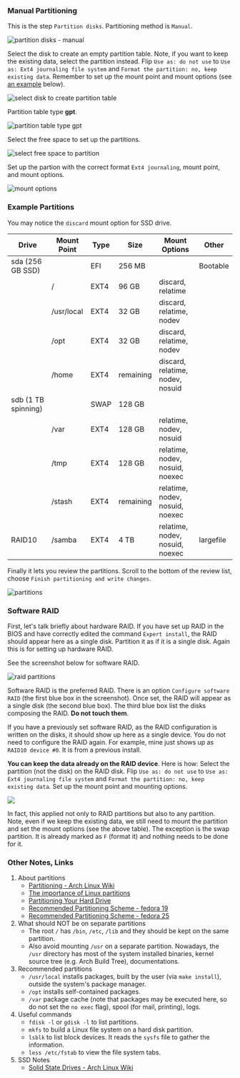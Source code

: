 ### Manual Partitioning

This is the step `Partition disks`. Partitioning method is `Manual`.

![](ss-manual.png "partition disks - manual")

Select the disk to create an empty partition table. Note, if you want to keep the existing data, select the partition instead. Flip `Use as: do not use` to `Use as: Ext4 journaling file system` and `Format the partition: no, keep existing data`. Remember to set up the mount point and mount options (see [an example](#example-partitions) below). 

![](ss-disk.png "select disk to create partition table")

Partition table type **gpt**.

![](ss-gpt.png "partition table type gpt")

Select the free space to set up the partitions.

![](ss-free-space.png "select free space to partition")

Set up the partion with the correct format `Ext4 journaling`, mount point, and mount options.

![](ss-mount-opts.jpg "mount options")

### Example Partitions

You may notice the `discard` mount option for SSD drive.

| Drive               | Mount Point | Type | Size      | Mount Options                    | Other     |
|---------------------|-------------|------|-----------|----------------------------------|-----------|
| sda (256 GB SSD)    |             | EFI  | 256 MB    |                                  | Bootable  |
|                     | /           | EXT4 | 96 GB     | discard, relatime                |           |
|                     | /usr/local  | EXT4 | 32 GB     | discard, relatime, nodev         |           |
|                     | /opt        | EXT4 | 32 GB     | discard, relatime, nodev         |           | 
|                     | /home       | EXT4 | remaining | discard, relatime, nodev, nosuid |           |
| sdb (1 TB spinning) |             | SWAP | 128 GB    |                                  |           |
|                     | /var        | EXT4 | 128 GB    | relatime, nodev, nosuid          |           |
|                     | /tmp        | EXT4 | 128 GB    | relatime, nodev, nosuid, noexec  |           |
|                     | /stash      | EXT4 | remaining | relatime, nodev, nosuid, noexec  |           |
| RAID10              | /samba      | EXT4 | 4 TB      | relatime, nodev, nosuid, noexec  | largefile |

Finally it lets you review the partitions. Scroll to the bottom of the review list, choose `Finish partitioning and write changes`.

![](ss-partitions.jpg "partitions")

### Software RAID

First, let's talk briefly about hardware RAID. If you have set up RAID in the BIOS and have correctly edited the command `Expert install`, the RAID should appear here as a single disk. Partition it as if it is a single disk. Again this is for setting up hardware RAID.

See the screenshot below for software RAID.

![](ss-raid.jpg "raid partitions")

Software RAID is the preferred RAID. There is an option `Configure software RAID` (the first blue box in the screenshot). Once set, the RAID will appear as a single disk (the second blue box). The third blue box list the disks composing the RAID. **Do not touch them**.

If you have a previously set software RAID, as the RAID configuration is written on the disks, it should show up here as a single device. You do not need to configure the RAID again. For example, mine just shows up as `RAID10 device #0`. It is from a previous install.

**You can keep the data already on the RAID device**. Here is how: Select the partition (not the disk) on the RAID disk. Flip `Use as: do not use` to `Use as: Ext4 journaling file system` and `Format the partition: no, keep existing data`. Set up the mount point and mounting options.

![](ss-mount-opts.jpg)

In fact, this applied not only to RAID partitions but also to any partition. Note, even if we keep the existing data, we still need to mount the partition and set the mount options (see the above table). The exception is the swap partition. It is already marked as `F` (format it) and nothing needs to be done for it.

### Other Notes, Links

1. About partitions
    * [Partitioning - Arch Linux Wiki](https://wiki.archlinux.org/index.php/Partitioning)
    * [The importance of Linux partitions](http://www.cyberciti.biz/tips/the-importance-of-linux-partitions.html)
    * [Partitioning Your Hard Drive](http://www.skorks.com/2009/08/partitioning-your-hard-drive-during-a-linux-install/)
    * [Recommended Partitioning Scheme - fedora 19](https://docs.fedoraproject.org/en-US/Fedora/19/html/Installation_Guide/s2-diskpartrecommend-x86.html)
    * [Recommended Partitioning Scheme - fedora 25](https://docs.fedoraproject.org/en-US/Fedora/25/html/Installation_Guide/sect-installation-gui-manual-partitioning-recommended.html)
2. What should NOT be on separate partitions
    * The root `/` has `/bin`, `/etc`, `/lib` and they should be kept on the same partition.
    * Also avoid mounting `/usr` on a separate partition. Nowadays, the `/usr` directory has most of the system installed binaries, kernel source tree (e.g. Arch Build Tree), documentations.
3. Recommended partitions
    * `/usr/local` installs packages, built by the user (via `make install`), outside the system's package manager.
    * `/opt` installs self-contained packages.
    * `/var` package cache (note that packages may be executed here, so do not set the `no exec` flag), spool (for mail, printing), logs.
4. Useful commands
    * `fdisk -l` or `gdisk -l` to list partitions.
    * `mkfs` to build a Linux file system on a hard disk partition.
    * `lsblk` to list block devices. It reads the `sysfs` file to gather the information.
    * `less /etc/fstab` to view the file system tabs.
5. SSD Notes
    * [Solid State Drives - Arch Linux Wiki](https://wiki.archlinux.org/index.php/Solid_State_Drives)
